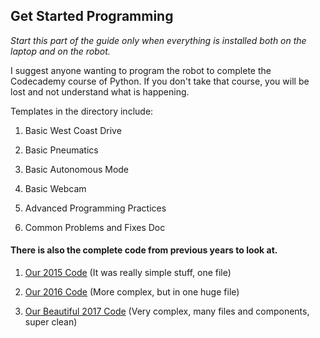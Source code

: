 ## Get Started Programming ##

*Start this part of the guide only when everything is installed both on the laptop and on the robot.*

I suggest anyone wanting to program the robot to complete the Codecademy course of Python. If you don't take that course, you will be lost and not understand what is happening.

Templates in the directory include:

1. Basic West Coast Drive

2. Basic Pneumatics

3. Basic Autonomous Mode

4. Basic Webcam

5. Advanced Programming Practices

6. Common Problems and Fixes Doc

#### There is also the complete code from previous years to look at. ####

1. [Our 2015 Code](https://github.com/bb20basketball/2015-Team4480-Code) (It was really simple stuff, one file)

2. [Our 2016 Code](https://github.com/bb20basketball/2016-RobotCode) (More complex, but in one huge file)

3. [Our Beautiful 2017 Code](https://github.com/bb20basketball/2017-Robot-Code) (Very complex, many files and components, super clean)
